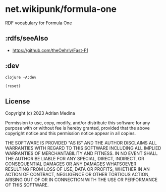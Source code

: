 # net.wikipunk/formula-one
RDF vocabulary for Formula One

## :rdfs/seeAlso
* https://github.com/theOehrly/Fast-F1

## :dev

``` shell
clojure -A:dev
```

``` clojure
(reset)
```

## License
Copyright (c) 2023 Adrian Medina

Permission to use, copy, modify, and/or distribute this software for
any purpose with or without fee is hereby granted, provided that the
above copyright notice and this permission notice appear in all
copies.

THE SOFTWARE IS PROVIDED "AS IS" AND THE AUTHOR DISCLAIMS ALL
WARRANTIES WITH REGARD TO THIS SOFTWARE INCLUDING ALL IMPLIED
WARRANTIES OF MERCHANTABILITY AND FITNESS. IN NO EVENT SHALL THE
AUTHOR BE LIABLE FOR ANY SPECIAL, DIRECT, INDIRECT, OR CONSEQUENTIAL
DAMAGES OR ANY DAMAGES WHATSOEVER RESULTING FROM LOSS OF USE, DATA OR
PROFITS, WHETHER IN AN ACTION OF CONTRACT, NEGLIGENCE OR OTHER
TORTIOUS ACTION, ARISING OUT OF OR IN CONNECTION WITH THE USE OR
PERFORMANCE OF THIS SOFTWARE.
